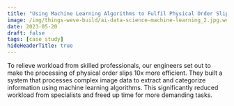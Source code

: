 ```yaml
---
title: "Using Machine Learning Algorithms to Fulfil Physical Order Slips for BA.Unternehmensgruppe"
image: /img/things-weve-build/ai-data-science-machine-learning_2.jpg.webp
date: 2023-05-20
draft: false
tags: [case study]
hideHeaderTitle: true
---
```


To relieve workload from skilled professionals, our engineers set out to make the processing of physical order slips 10x more efficient. They built a system that processes complex image data to extract and categorize information using machine learning algorithms. This significantly reduced workload from specialists and freed up time for more demanding tasks.
